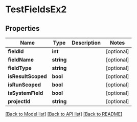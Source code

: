 # TestFieldsEx2

## Properties
Name | Type | Description | Notes
------------ | ------------- | ------------- | -------------
**fieldId** | **int** |  | [optional] 
**fieldName** | **string** |  | [optional] 
**fieldType** | **string** |  | [optional] 
**isResultScoped** | **bool** |  | [optional] 
**isRunScoped** | **bool** |  | [optional] 
**isSystemField** | **bool** |  | [optional] 
**projectId** | **string** |  | [optional] 

[[Back to Model list]](../README.md#documentation-for-models) [[Back to API list]](../README.md#documentation-for-api-endpoints) [[Back to README]](../README.md)


